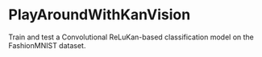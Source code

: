 # PlayAroundWithKanVision

Train and test a Convolutional ReLuKan-based classification model on the FashionMNIST dataset.
